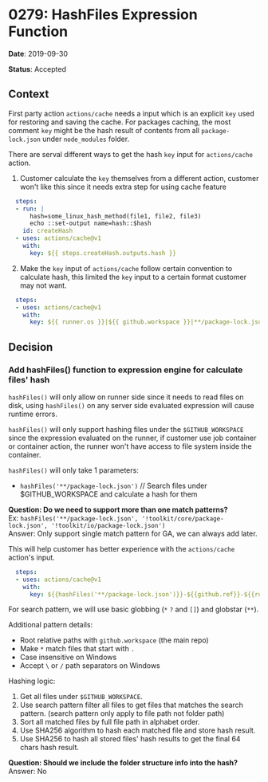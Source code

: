 # 0279: HashFiles Expression Function

**Date**: 2019-09-30

**Status**: Accepted

## Context
First party action `actions/cache` needs a input which is an explicit `key` used for restoring and saving the cache. For packages caching, the most comment `key` might be the hash result of contents from all `package-lock.json` under `node_modules` folder.
  
There are serval different ways to get the hash `key` input for `actions/cache` action.

1. Customer calculate the `key` themselves from a different action, customer won't like this since it needs extra step for using cache feature
```yaml
  steps:
  - run: |
      hash=some_linux_hash_method(file1, file2, file3)
      echo ::set-output name=hash::$hash
    id: createHash
  - uses: actions/cache@v1
    with:
      key: ${{ steps.createHash.outputs.hash }}
``` 

2. Make the `key` input of `actions/cache` follow certain convention to calculate hash, this limited the `key` input to a certain format customer may not want.
```yaml
  steps:
  - uses: actions/cache@v1
    with:
      key: ${{ runner.os }}|${{ github.workspace }}|**/package-lock.json
```

## Decision

### Add hashFiles() function to expression engine for calculate files' hash

`hashFiles()` will only allow on runner side since it needs to read files on disk, using `hashFiles()` on any server side evaluated expression will cause runtime errors.

`hashFiles()` will only support hashing files under the `$GITHUB_WORKSPACE` since the expression evaluated on the runner, if customer use job container or container action, the runner won't have access to file system inside the container.

`hashFiles()` will only take 1 parameters:
 - `hashFiles('**/package-lock.json')`  // Search files under $GITHUB_WORKSPACE and calculate a hash for them

**Question: Do we need to support more than one match patterns?**  
Ex: `hashFiles('**/package-lock.json', '!toolkit/core/package-lock.json', '!toolkit/io/package-lock.json')`  
Answer: Only support single match pattern for GA, we can always add later.

This will help customer has better experience with the `actions/cache` action's input.
```yaml
  steps:
  - uses: actions/cache@v1
    with:
      key: ${{hashFiles('**/package-lock.json')}}-${{github.ref}}-${{runner.os}}
```

For search pattern, we will use basic globbing (`*` `?` and `[]`) and globstar (`**`).

Additional pattern details:
- Root relative paths with `github.workspace` (the main repo)
- Make `*` match files that start with `.`
- Case insensitive on Windows
- Accept `\` or `/` path separators on Windows

Hashing logic:
1. Get all files under `$GITHUB_WORKSPACE`.
2. Use search pattern filter all files to get files that matches the search pattern. (search pattern only apply to file path not folder path)
3. Sort all matched files by full file path in alphabet order.
4. Use SHA256 algorithm to hash each matched file and store hash result.
5. Use SHA256 to hash all stored files' hash results to get the final 64 chars hash result.

**Question: Should we include the folder structure info into the hash?**  
Answer: No